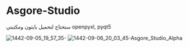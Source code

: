 # Asgore-Studio
ستحتاج لتحميل بايثون ومكتبتي openpyxl, pyqt5


![1442-09-05_19_57_35-](https://user-images.githubusercontent.com/52295461/115252942-98de2a00-a134-11eb-98ca-d09ccbeefb7b.png)
![1442-09-06_20_03_45-Asgore_Studio_Alpha](https://user-images.githubusercontent.com/52295461/115252954-9aa7ed80-a134-11eb-9a3c-ef6383029498.png)
